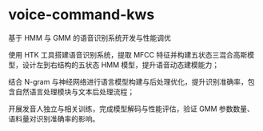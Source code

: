 # voice-command-kws
基于 HMM 与 GMM 的语音识别系统开发与性能调优

使用 HTK 工具搭建语音识别系统，提取 MFCC 特征并构建五状态三混合高斯模型，设计左到右结构的五状态 HMM 模型，提升语音动态建模能力；

结合 N-gram 与神经网络进行语言模型构建与后处理优化，提升识别准确率，包含自然语言处理模块与文本后处理流程；

开展发音人独立与相关训练，完成模型解码与性能评估，验证 GMM 参数数量、语料量对识别准确率的影响。

